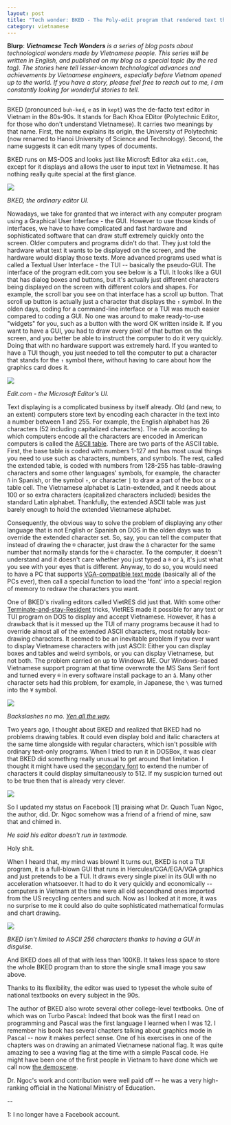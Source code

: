```yaml
---
layout: post
title: "Tech wonder: BKED - The Poly-edit program that rendered text the hard way"
category: vietnamese
---
```


**Blurp**: _**Vietnamese Tech Wonders** is a series of blog posts about technological wonders made by Vietnamese people. This series will be written in English, and published on my blog as a special topic (by the red tag). The stories here tell lesser-known technological advances and achievements by Vietnamese engineers, especially before Vietnam opened up to the world. If you have a story, please feel free to reach out to me, I am constantly looking for wonderful stories to tell._

---

BKED (pronounced `buh-ked`, `e` as in `kept`) was the de-facto text editor in Vietnam in the 80s-90s. It stands for Bach Khoa EDitor (Polytechnic Editor, for those who don't understand Vietnamese). It carries two meanings by that name. First, the name explains its origin, the University of Polytechnic (now renamed to Hanoi University of Science and Technology). Second, the name suggests it can edit many types of documents.

BKED runs on MS-DOS and looks just like Microsft Editor aka `edit.com`, except for it displays and allows the user to input text in Vietnamese. It has nothing really quite special at the first glance.


![](/assets/posts-images/bked/bked1.png)

_BKED, the ordinary editor UI._

Nowadays, we take for granted that we interact with any computer program using a Graphical User Interface - the GUI. However to use those kinds of interfaces, we have to have complicated and fast hardware and sophisticated software that can draw stuff extremely quickly onto the screen. Older computers and programs didn't do that. They just told the hardware what text it wants to be displayed on the screen, and the hardware would display those texts. More advanced programs used what is called a Textual User Interface - the TUI -- basically the pseudo-GUI. The interface of the program edit.com you see below is a TUI. It looks like a GUI that has dialog boxes and buttons, but it's actually just different characters being displayed on the screen with different colors and shapes. For example, the scroll bar you see on that interface has a scroll up button. That scroll up button is actually just a character that displays the `↑` symbol. In the olden days, coding for a command-line interface or a TUI was much easier compared to coding a GUI. No one was around to make ready-to-use "widgets" for you, such as a button with the word OK written inside it. If you want to have a GUI, you had to draw every pixel of that button on the screen, and you better be able to instruct the computer to do it very quickly. Doing that with no hardware support was extremely hard. If you wanted to have a TUI though, you just needed to tell the computer to put a character that stands for the `↑` symbol there, without having to care about how the graphics card does it.

![](/assets/posts-images/bked/msedit.png)

_Edit.com - the Microsoft Editor's UI._

Text displaying is a complicated business by itself already. Old (and new, to an extent) computers store text by encoding each character in the text into a number between 1 and 255. For example, the English alphabet has 26 characters (52 including capitalized characters). The rule according to which computers encode all the characters are encoded in American computers is called the [ASCII table](https://www.asciitable.com/). There are two parts of the ASCII table. First, the base table is coded with numbers 1-127 and has most usual things you need to use such as characters, numbers, and symbols. The rest, called the extended table, is coded with numbers from 128-255 has table-drawing characters and some other languages' symbols, for example, the character `ñ` in Spanish, or the symbol `↑`, or character `|` to draw a part of the box or a table cell. The Vietnamese alphabet is Latin-extended, and it needs about 100 or so extra characters (capitalized characters included) besides the standard Latin alphabet. Thankfully, the extended ASCII table was just barely enough to hold the extended Vietnamese alphabet.

Consequently, the obvious way to solve the problem of displaying any other language that is not English or Spanish on DOS in the olden days was to override the extended character set. So, say, you can tell the computer that instead of drawing the `®` character, just draw the `â` character for the same number that normally stands for the `®` character. To the computer, it doesn't understand and it doesn't care whether you just typed a `®` or `â`, it's just what you see with your eyes that is different. Anyway, to do so, you would need to have a PC that supports [VGA-compatible text mode](https://en.wikipedia.org/wiki/VGA-compatible_text_mode) (basically all of the PCs ever), then call a special function to load the 'font' into a special region of memory to redraw the characters you want.

One of BKED's rivaling editors called VietRES did just that. With some other [Terminate-and-stay-Resident](https://en.wikipedia.org/wiki/Terminate_and_stay_resident_program) tricks, VietRES made it possible for any text or TUI program on DOS to display and accept Vietnamese. However, it has a drawback that is it messed up the TUI of many programs because it had to override almost all of the extended ASCII characters, most notably box-drawing characters. It seemed to be an inevitable problem if you ever want to display Vietnamese characters with just ASCII: Either you can display boxes and tables and weird symbols, or you can display Vietnamese, but not both. The problem carried on up to Windows ME. Our Windows-based Vietnamese support program at that time overwrote the MS Sans Serif font and turned every `®` in every software install package to an `â`. Many other character sets had this problem, for example, in Japanese, the `\` was turned into the `¥` symbol.

![](/assets/posts-images/bked/yen.png)


_Backslashes no mo. [Yen all the way](https://superuser.com/questions/1167662/why-is-windows-10-displaying-as-%C2%A5-on-the-command-line/1167665)._

Two years ago, I thought about BKED and realized that BKED had no problems drawing tables. It could even display bold and italic characters at the same time alongside with regular characters, which isn't possible with ordinary text-only programs. When I tried to run it in DOSBox, it was clear that BKED did something really unusual to get around that limitation. I thought it might have used the [secondary font](http://webpages.charter.net/danrollins/techhelp/0155.HTM) to extend the number of characters it could display simultaneously to 512. If my suspicion turned out to be true then that is already very clever. 

![](/assets/posts-images/bked/bked2.png)

So I updated my status on Facebook [1] praising what Dr. Quach Tuan Ngoc, the author, did. Dr. Ngoc somehow was a friend of a friend of mine, saw that and chimed in. 

*He said his editor doesn't run in textmode.*

Holy shit.

When I heard that, my mind was blown! It turns out, BKED is not a TUI program, it is a full-blown GUI that runs in Hercules/CGA/EGA/VGA graphics and just pretends to be a TUI. It draws every single pixel in its GUI with no acceleration whatsoever. It had to do it very quickly and economically -- computers in Vietnam at the time were all old secondhand ones imported from the US recycling centers and such. Now as I looked at it more, it was no surprise to me it could also do quite sophisticated mathematical formulas and chart drawing.

![](/assets/posts-images/bked/bked3.jpg)

_BKED isn't limited to ASCII 256 characters thanks to having a GUI in disguise._

And BKED does all of that with less than 100KB. It takes less space to store the whole BKED program than to store the single small image you saw above.

Thanks to its flexibility, the editor was used to typeset the whole suite of national textbooks on every subject in the 90s.

The author of BKED also wrote several other college-level textbooks. One of which was on Turbo Pascal: Indeed that book was the first I read on programming and Pascal was the first language I learned when I was 12. I remember his book has several chapters talking about graphics mode in Pascal -- now it makes perfect sense. One of his exercises in one of the chapters was on drawing an animated Vietnamese national flag. It was quite amazing to see a waving flag at the time with a simple Pascal code. He might have been one of the first people in Vietnam to have done which we call now [the demoscene](https://en.wikipedia.org/wiki/Demoscene).

Dr. Ngoc's work and contribution were well paid off -- he was a very high-ranking official in the National Ministry of Education.

--

1: I no longer have a Facebook account.



